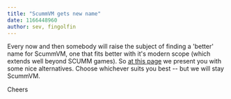 ```yaml
---
title: "ScummVM gets new name"
date: 1166448960
author: sev, fingolfin
---
```


Every now and then somebody will raise the subject of finding a 'better' name for ScummVM, one that fits better with it's modern scope (which extends well beyond SCUMM games). So [at this page](http://wiki.scummvm.org/index.php/ScummVM_Name) we present you with some nice alternatives. Choose whichever suits you best -- but we will stay ScummVM.

Cheers

